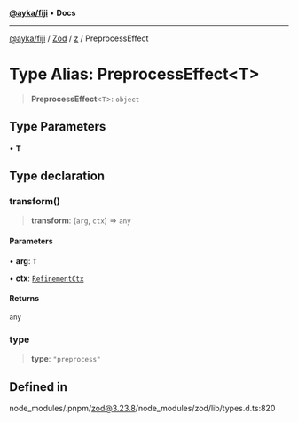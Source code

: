 [**@ayka/fiji**](../../../../../README.md) • **Docs**

***

[@ayka/fiji](../../../../../globals.md) / [Zod](../../../README.md) / [z](../README.md) / PreprocessEffect

# Type Alias: PreprocessEffect\<T\>

> **PreprocessEffect**\<`T`\>: `object`

## Type Parameters

• **T**

## Type declaration

### transform()

> **transform**: (`arg`, `ctx`) => `any`

#### Parameters

• **arg**: `T`

• **ctx**: [`RefinementCtx`](../interfaces/RefinementCtx.md)

#### Returns

`any`

### type

> **type**: `"preprocess"`

## Defined in

node\_modules/.pnpm/zod@3.23.8/node\_modules/zod/lib/types.d.ts:820
